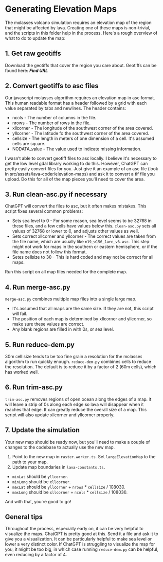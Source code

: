 # Generating Elevation Maps

The molasses volcano simulation requires an elevation map of the region that might be affected by lava. Creating one of these maps is non-trivial, and the scripts in this folder help in the process. Here's a rough overview of what to do to update the map:

## 1. Get raw geotiffs

Download the geotiffs that cover the region you care about. Geotiffs can be found here: ***Find URL***

## 2. Convert geotiffs to asc files

Our javascript molasses algorithm requires an elevation map in asc format. This human readable format has a header followed by a grid with each value separated by tabs and newlines. The header contains:
- ncols - The number of columns in the file.
- nrows - The number of rows in the file.
- xllcorner - The longitude of the southwest corner of the area covered.
- yllcorner - The latitude fo the southwest corner of the area covered.
- cellsize - The length in meters of one dimension of a cell. It's assumed cells are square.
- NODATA_value - The value used to indicate missing information.

I wasn't able to convert geotiff files to asc locally. I believe it's necessary to get the low level gdal library working to do this. However, ChatGPT can pretty easily convert files for you. Just give it an example of an asc file (look in src/assets/lava-coder/elevation-maps) and ask it to convert a tif file you upload. Do this for all of the map pieces you'll need to cover the area.

## 3. Run clean-asc.py if necessary

ChatGPT will convert the files to asc, but it often makes mistakes. This script fixes several common problems:
- Sets sea level to 0 - For some reason, sea level seems to be 32768 in these files, and a few cells have values below this. `clean-asc.py` sets all values of 32768 or lower to 0, and adjusts other values as well.
- Sets correct xllcorner and yllcorner - The correct values are taken from the file name, which are usually like `n19_w156_1arc_v3.asc`. This step might not work for maps in the southern or eastern hemisphere, or if the file name does not follow this format.
- Setes cellsize to 30 - This is hard coded and may not be correct for all maps.

Run this script on all map files needed for the complete map.

## 4. Run merge-asc.py

`merge-asc.py` combines multiple map files into a single large map.
- It's assumed that all maps are the same size. If they are not, this script will fail.
- The position of each map is determined by xllcorner and yllcorner, so make sure these values are correct.
- Any blank regions are filled in with 0s, or sea level.

## 5. Run reduce-dem.py

30m cell size tends to be too fine grain a resolution for the molasses algorithm to run quickly enough. `reduce-dem.py` combines cells to reduce the resolution. The default is to reduce it by a factor of 2 (60m cells), which has worked well.

## 6. Run trim-asc.py

`trim-asc.py` removes regions of open ocean along the edges of a map. It will leave a strip of 0s along each edge so lava will disappear when it reaches that edge. It can greatly reduce the overall size of a map. This script will also update xllcorner and yllcorner properly.

## 7. Update the simulation

Your new map should be ready now, but you'll need to make a couple of changes to the codebase to actually use the new map.
1. Point to the new map in `raster.worker.ts`. Set `largeElevationMap` to the path to your map.
2. Update map boundaries in `lava-constants.ts`.
- `minLat` should be `yllcorner`.
- `minLong` should be `xllcorner`.
- `maxLat` should be `yllcorner` + `nrows` * `cellsize` / 108030.
- `maxLong` should be `xllcorner` + `ncols` * `cellsize` / 108030.

And with that, you're good to go!

## General tips

Throughout the process, especially early on, it can be very helpful to visualize the maps. ChatGPT is pretty good at this. Send it a file and ask it to give you a visualization. It can be particularly helpful to make sea level or lower a very distinct color. If ChatGPT is struggling to visualize the map for you, it might be too big, in which case running `reduce-dem.py` can be helpful, even reducing by a factor of 4.
